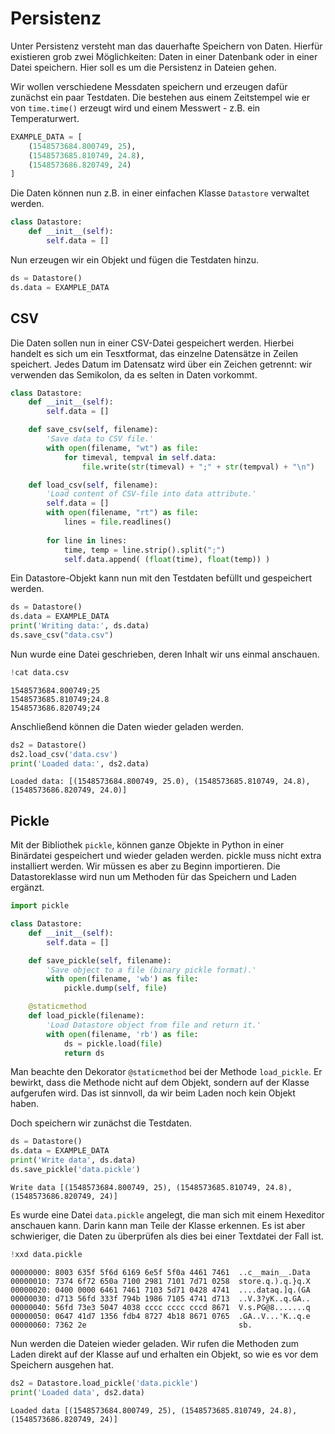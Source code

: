 
# Persistenz

Unter Persistenz versteht man das dauerhafte Speichern von Daten. Hierfür existieren grob zwei Möglichkeiten: Daten in einer Datenbank oder in einer Datei speichern. Hier soll es um die Persistenz in Dateien gehen.

Wir wollen verschiedene Messdaten speichern und erzeugen dafür zunächst ein paar Testdaten. Die bestehen aus einem Zeitstempel wie er von `time.time()` erzeugt wird und einem Messwert - z.B. ein Temperaturwert.


```python
EXAMPLE_DATA = [
    (1548573684.800749, 25),
    (1548573685.810749, 24.8),
    (1548573686.820749, 24)
]
```

Die Daten können nun z.B. in einer einfachen Klasse `Datastore` verwaltet werden.


```python
class Datastore:
    def __init__(self):
        self.data = []
```

Nun erzeugen wir ein Objekt und fügen die Testdaten hinzu.


```python
ds = Datastore()
ds.data = EXAMPLE_DATA
```

## CSV

Die Daten sollen nun in einer CSV-Datei gespeichert werden. Hierbei handelt es sich um ein Tesxtformat, das einzelne Datensätze in Zeilen speichert. Jedes Datum im Datensatz wird über ein Zeichen getrennt: wir verwenden das Semikolon, da es selten in Daten vorkommt.


```python
class Datastore:
    def __init__(self):
        self.data = []

    def save_csv(self, filename):
        'Save data to CSV file.'
        with open(filename, "wt") as file:
            for timeval, tempval in self.data:
                file.write(str(timeval) + ";" + str(tempval) + "\n")

    def load_csv(self, filename):
        'Load content of CSV-file into data attribute.'
        self.data = []
        with open(filename, "rt") as file:
            lines = file.readlines()
            
        for line in lines:
            time, temp = line.strip().split(";")
            self.data.append( (float(time), float(temp)) )
```

Ein Datastore-Objekt kann nun mit den Testdaten befüllt und gespeichert werden.


```python
ds = Datastore()
ds.data = EXAMPLE_DATA
print('Writing data:', ds.data)
ds.save_csv("data.csv")
```



Nun wurde eine Datei geschrieben, deren Inhalt wir uns einmal anschauen.


```python
!cat data.csv
```

    1548573684.800749;25
    1548573685.810749;24.8
    1548573686.820749;24


Anschließend können die Daten wieder geladen werden.


```python
ds2 = Datastore()
ds2.load_csv('data.csv')
print('Loaded data:', ds2.data)
```

    Loaded data: [(1548573684.800749, 25.0), (1548573685.810749, 24.8), (1548573686.820749, 24.0)]


## Pickle

Mit der Bibliothek `pickle`, können ganze Objekte in Python in einer Binärdatei gespeichert und wieder geladen werden. pickle muss nicht extra installiert werden. Wir müssen es aber zu Beginn importieren. Die Datastoreklasse wird nun um Methoden für das Speichern und Laden ergänzt.


```python
import pickle

class Datastore:
    def __init__(self):
        self.data = []

    def save_pickle(self, filename):
        'Save object to a file (binary pickle format).'
        with open(filename, 'wb') as file:
            pickle.dump(self, file)

    @staticmethod
    def load_pickle(filename):
        'Load Datastore object from file and return it.'
        with open(filename, 'rb') as file:
            ds = pickle.load(file)
            return ds
```

Man beachte den Dekorator `@staticmethod` bei der Methode `load_pickle`. Er bewirkt, dass die Methode nicht auf dem Objekt, sondern auf der Klasse aufgerufen wird. Das ist sinnvoll, da wir beim Laden noch kein Objekt haben. 

Doch speichern wir zunächst die Testdaten.


```python
ds = Datastore()
ds.data = EXAMPLE_DATA
print('Write data', ds.data)
ds.save_pickle('data.pickle')
```

    Write data [(1548573684.800749, 25), (1548573685.810749, 24.8), (1548573686.820749, 24)]


Es wurde eine Datei `data.pickle` angelegt, die man sich mit einem Hexeditor anschauen kann. Darin kann man Teile der Klasse erkennen. Es ist aber schwieriger, die Daten zu überprüfen als dies bei einer Textdatei der Fall ist.


```python
!xxd data.pickle
```

    00000000: 8003 635f 5f6d 6169 6e5f 5f0a 4461 7461  ..c__main__.Data
    00000010: 7374 6f72 650a 7100 2981 7101 7d71 0258  store.q.).q.}q.X
    00000020: 0400 0000 6461 7461 7103 5d71 0428 4741  ....dataq.]q.(GA
    00000030: d713 56fd 333f 794b 1986 7105 4741 d713  ..V.3?yK..q.GA..
    00000040: 56fd 73e3 5047 4038 cccc cccc cccd 8671  V.s.PG@8.......q
    00000050: 0647 41d7 1356 fdb4 8727 4b18 8671 0765  .GA..V...'K..q.e
    00000060: 7362 2e                                  sb.


Nun werden die Dateien wieder geladen. Wir rufen die Methoden zum Laden direkt auf der Klasse auf und erhalten ein Objekt, so wie es vor dem Speichern ausgehen hat.


```python
ds2 = Datastore.load_pickle('data.pickle')
print('Loaded data', ds2.data)
```

    Loaded data [(1548573684.800749, 25), (1548573685.810749, 24.8), (1548573686.820749, 24)]

